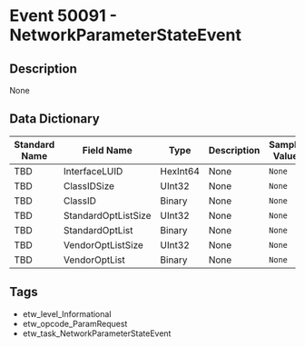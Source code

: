# Event 50091 - NetworkParameterStateEvent

## Description
None

## Data Dictionary
|Standard Name|Field Name|Type|Description|Sample Value|
|---|---|---|---|---|
|TBD|InterfaceLUID|HexInt64|None|`None`|
|TBD|ClassIDSize|UInt32|None|`None`|
|TBD|ClassID|Binary|None|`None`|
|TBD|StandardOptListSize|UInt32|None|`None`|
|TBD|StandardOptList|Binary|None|`None`|
|TBD|VendorOptListSize|UInt32|None|`None`|
|TBD|VendorOptList|Binary|None|`None`|

## Tags
* etw_level_Informational
* etw_opcode_ParamRequest
* etw_task_NetworkParameterStateEvent